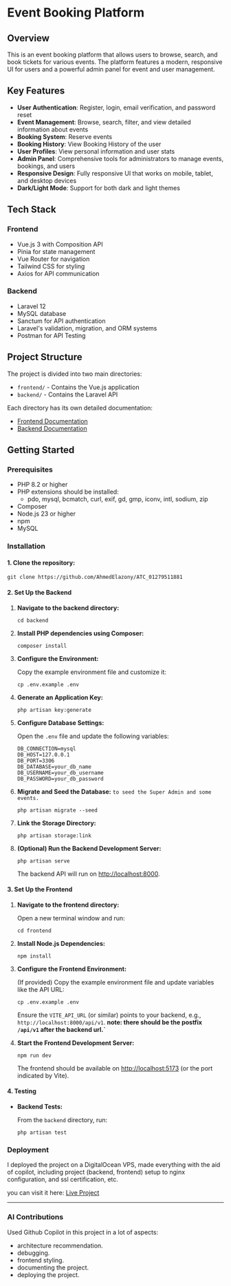 # Event Booking Platform

## Overview

This is an event booking platform that allows users to browse, search, and book tickets for various events. The platform features a modern, responsive UI for users and a powerful admin panel for event and user management.

## Key Features

- **User Authentication**: Register, login, email verification, and password reset
- **Event Management**: Browse, search, filter, and view detailed information about events
- **Booking System**: Reserve events
- **Booking History**: View Booking History of the user
- **User Profiles**: View personal information and user stats
- **Admin Panel**: Comprehensive tools for administrators to manage events, bookings, and users
- **Responsive Design**: Fully responsive UI that works on mobile, tablet, and desktop devices
- **Dark/Light Mode**: Support for both dark and light themes

## Tech Stack

### Frontend

- Vue.js 3 with Composition API
- Pinia for state management
- Vue Router for navigation
- Tailwind CSS for styling
- Axios for API communication

### Backend

- Laravel 12
- MySQL database
- Sanctum for API authentication
- Laravel's validation, migration, and ORM systems
- Postman for API Testing

## Project Structure

The project is divided into two main directories:

- `frontend/` - Contains the Vue.js application
- `backend/` - Contains the Laravel API

Each directory has its own detailed documentation:

- [Frontend Documentation](./frontend/README.md)
- [Backend Documentation](./backend/READMEw.md)

## Getting Started

### Prerequisites

- PHP 8.2 or higher
- PHP extensions should be installed:
  - pdo, mysql, bcmatch, curl, exif, gd, gmp, iconv, intl, sodium, zip
- Composer
- Node.js 23 or higher
- npm
- MySQL

### Installation

#### 1. Clone the repository:

```shell
git clone https://github.com/AhmedElazony/ATC_01279511881
```

#### 2. Set Up the Backend

1. **Navigate to the backend directory:**

   ```shell
   cd backend
   ```

2. **Install PHP dependencies using Composer:**

   ```shell
   composer install
   ```

3. **Configure the Environment:**

   Copy the example environment file and customize it:

   ```shell
   cp .env.example .env
   ```

4. **Generate an Application Key:**

   ```shell
   php artisan key:generate
   ```

5. **Configure Database Settings:**

   Open the `.env` file and update the following variables:

   ```env
   DB_CONNECTION=mysql
   DB_HOST=127.0.0.1
   DB_PORT=3306
   DB_DATABASE=your_db_name
   DB_USERNAME=your_db_username
   DB_PASSWORD=your_db_password
   ```

6. **Migrate and Seed the Database:**
   `to seed the Super Admin and some events.`

   ```shell
   php artisan migrate --seed
   ```

7. **Link the Storage Directory:**

   ```shell
   php artisan storage:link
   ```

8. **(Optional) Run the Backend Development Server:**

   ```shell
   php artisan serve
   ```

   The backend API will run on [http://localhost:8000](http://localhost:8000).

#### 3. Set Up the Frontend

1. **Navigate to the frontend directory:**

   Open a new terminal window and run:

   ```shell
   cd frontend
   ```

2. **Install Node.js Dependencies:**

   ```shell
   npm install
   ```

3. **Configure the Frontend Environment:**

   (If provided) Copy the example environment file and update variables like the API URL:

   ```shell
   cp .env.example .env
   ```

   Ensure the `VITE_API_URL` (or similar) points to your backend, e.g., `http://localhost:8000/api/v1`.
   **note: there should be the postfix `/api/v1` after the backend url.`**

4. **Start the Frontend Development Server:**

   ```shell
   npm run dev
   ```

   The frontend should be available on [http://localhost:5173](http://localhost:5173) (or the port indicated by Vite).

#### 4. Testing

- **Backend Tests:**

  From the `backend` directory, run:

  ```shell
  php artisan test
  ```

### Deployment

I deployed the project on a DigitalOcean VPS, made everything with the aid of copilot, including project (backend, frontend) setup to nginx configuration, and ssl certification, etc.

you can visit it here: [Live Project](https://areeb.ahmedelazony.me)

---

### AI Contributions

Used Github Copilot in this project in a lot of aspects:

- architecture recommendation.
- debugging.
- frontend styling.
- documenting the project.
- deploying the project.
